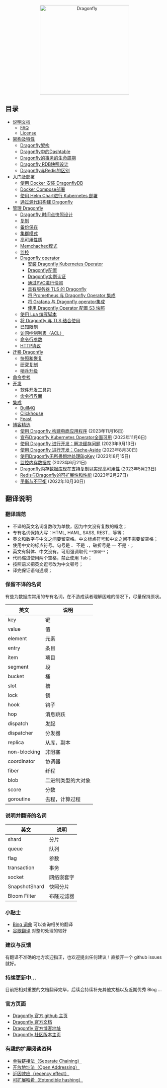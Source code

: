 <p align="center">
  <a href="https://dragonflydb.io">
    <img  src="https://raw.githubusercontent.com/dragonflydb/dragonfly/main/.github/images/logo-full.svg"
      width="284" border="0" alt="Dragonfly">
  </a>
</p>

## 目录

* [说明文档](/docs/documentation/)
  * [FAQ](/docs/documentation/Frequently-Asked-Questions.md)
  * [License](/docs/documentation/License.md)
* [架构及特性](/docs/architecture-and-features/)
  * [Dragonfly架构](/docs/architecture-and-features/df-share-nothing.Zh_CN.md)
  * [Dragonfly中的Dashtable](/docs/architecture-and-features/dashtable.Zh_CN.md)
  * [Dragonfly的事务的生命周期](/docs/architecture-and-features/transaction.Zh_CN.md)
  * [Dragonfly RDB快照设计](/docs/architecture-and-features/rdbsave.Zh_CN.md)
  * [Dragonfly与Redis的区别](/docs/architecture-and-features/differences.Zh_CN.md)
* [入门及部署](/docs/getting-start/)
  * [使用 Docker 安装 DragonflyDB](/docs/getting-start/install-with-docker.md)
  * [Docker Compose部署](/contrib/docker/)
  * [使用 Helm Chart进行 Kubernetes 部署](/contrib/charts/dragonfly/)
  * [通过源代码构建 Dragonfly](/docs/getting-start/build-from-source.Zh_CN.md)
* [管理 Dragonfly](/docs/managing-dragonfly/)
  * [Dragonfly 时间点快照设计](/docs/managing-dragonfly/Dragonfly-Point-in-Time-Snapshotting-Design.md)
  * [复制](/docs/managing-dragonfly/Replication.md)
  * [备份保存](/docs/managing-dragonfly/Saving-Backups.md)
  * [集群模式](/docs/managing-dragonfly/Cluster-Mode.md)
  * [高可用性质](/docs/managing-dragonfly/High-Availability.md)
  * [Memchached模式](/docs/managing-dragonfly/Memcached-Mode.md)
  * [监控](/docs/managing-dragonfly/Monitoring.md)
  * [Dragonfly operator](/docs/managing-dragonfly/Dragonfly-Operator/)
    * [安装 Dragonfly Kubernetes Operator](/docs/managing-dragonfly/Dragonfly-Operator/Install-Dragonfly-Kubernetes-Operator.md)
    * [Dragonfly配置](/docs/managing-dragonfly/Dragonfly-Operator/Dragonfly-Configuration.md)
    * [Dragonfly实例认证](/docs/managing-dragonfly/Dragonfly-Operator/Dragonfly-Instance-Authentication.md)
    * [通过PVC进行快照](/docs/managing-dragonfly/Dragonfly-Operator/Snapshots-through-PVC.md)
    * [具有服务器 TLS 的 Dragonfly](/docs/managing-dragonfly/Dragonfly-Operator/Dragonfly-With-Server-TLS.md)
    * [将 Prometheus 与 Dragonfly Operator 集成](/docs/managing-dragonfly/Dragonfly-Operator/Integrate-Prometheus-with-the-Dragonfly-Operator.md)
    * [将 Grafana 与 Dragonfly operator集成](/docs/managing-dragonfly/Dragonfly-Operator/Integrate-Grafana-with-Dragonfly-operator.md)
    * [使用 Dragonfly Operator 配置 S3 快照](/docs/managing-dragonfly/Dragonfly-Operator/Configure-Snapshots-to-S3-with-the-Dragonfly-Operator.md)
  * [使用 Lua 编写脚本](/docs/managing-dragonfly/Scripting-with-Lua.md)
  * [将 Dragonfly 与 TLS 结合使用](/docs/managing-dragonfly/Using-Dragonfly-With-TLS.md)
  * [已知限制](/docs/managing-dragonfly/Known-Limitations.md)
  * [访问控制列表（ACL）](/docs/managing-dragonfly/Access-Control-Lists-(ACL).md)
  * [命令行参数](/docs/managing-dragonfly/Command-line-arguments-(flags).md)
  * [HTTP协议](/docs/managing-dragonfly/HTTP.md)
* [迁移 Dragonfly](/docs/migratin-to-dragonfly/)
  * [快照和恢复](/docs/migratin-to-dragonfly/from-redis-instance/snapshot-and-restore.md)
  * [研究复制](/docs/migratin-to-dragonfly/from-redis-instance/replication.md)
  * [哨兵升级](/docs/migratin-to-dragonfly/from-redis-instance/sentinel-promotion.md)
* [命令参考](/docs/command-reference/)
* [开发](/docs/development/)
  * [软件开发工具包](/docs/development/SDKs.md)
  * [命令行界面](/docs/development/CLI.md)
* [集成](/docs/integrations/)
  * [BullMQ](/docs/integrations/BullMQ.md)
  * [Clickhouse](/docs/integrations/Clickhouse.md)
  * [Feast](/docs/integrations/Feast.md)
* [博客精选](/blogs/)
  * [使用 Dragonfly 构建电商应用程序](/blogs/building-ecommerce-applications-with-dragonfly.md) (2023年11月16日)
  * [宣布Dragonfly Kubernetes Operator全面可用](/blogs/announcing-kubernetes-operator-general-availability.md) (2023年11月6日)
  * [使用 Dragonfly 进行开发：解决缓存问题](/blogs/developing-with-dragonfly-part-02-solve-caching-problems.md) (2023年9月13日)
  * [使用 Dragonfly 进行开发：Cache-Aside](/blogs/developing-with-dragonfly-part-01-cache-aside.md) (2023年8月30日)
  * [使用Dragonfly无所畏惧地处理BigKey](/blogs/fearlessly-handling-bigkeys-with-dragonfly.md) (2023年8月15日)
  * [监控内存数据库](/blogs//monitoring-in-memory-datastores.md) (2023年6月21日)
  * [Dragonfly内存数据库现在支持复制以实现高可用性](/blogs/replication-for-high-availability.md) (2023年5月23日)
  * [Redis与Dragonfly的可扩展性和性能](/blogs/scaling-performance-redis-vs-dragonfly.md) (2023年2月27日)
  * [平衡与不平衡](/blogs/balanced-vs-unbalanced.md) (2022年10月30日)



## 翻译说明

### 翻译规范
* 不译的英文名词复数改为单数，因为中文没有复数的概念；
* 专有名词保持大写：HTML, HAML, SASS, REST... 等等；
* 英文和数字与中文之间要留空格。中文标点符号和中文之间不需要留空格；
* 使用中文的标点符号。句号是 `。` 不是 `.`，破折号是 `——` 不是 `-`；
* 英文有斜体、中文没有，可用强调取代 `**强调**`；
* 代码缩进使用两个空格，禁止使用 Tab；
* 按照语义把英文逗号改为中文顿号；
* 译完保证语句通顺；

### 保留不译的名词
有些为数据库常用的专有名词，在不造成读者理解困难的情况下，尽量保持原状。

英文  | 说明
----- | ------
key | 键
value | 值
element | 元素
entry | 条目
item | 项目
segment | 段
bucket | 桶
slot | 槽
lock | 锁
hook | 钩子
hop | 消息跳跃
dispatch | 发起
dispatcher | 分发器
replica | 从库，副本
non-blocking | 非阻塞
coordinator | 协调器
fiber | 纤程
blob | 二进制类型的大对象
score | 分数
goroutine | 去程，计算过程


### 说明并翻译的名词
英文  | 说明
----- | ------
shard | 分片
queue | 队列
flag | 参数
transaction | 事务
socket | 网络嵌套字
SnapshotShard | 快照分片
Bloom Filter | 布隆过滤器



### 小贴士

* [Bing 词典](http://cn.bing.com/dict/) 可以查询相关的翻译
* [谷歌翻译](https://translate.google.com/) 对整句处理的较好


### 建议与反馈

有翻译不准确的地方欢迎指正，也欢迎提出任何建议！直接开一个 github issues 就好。

### 持续更新中...
目前把相对重要的文档翻译完毕，后续会持续补充其他文档以及近期优秀 Blog ...

### 官方页面
* [Dragonfly 官方 github 主页](https://github.com/dragonflydb/dragonfly)
* [Dragonfly 官方文档](https://www.dragonflydb.io/docs/)
* [Dragonfly 官方博客地址](https://www.dragonflydb.io/blog)
* [Dragonfly 社区版本主页](https://www.dragonflydb.io/features)

### 有趣的扩展阅读资料
* [单独链接法（Separate Chaining）](https://www.baeldung.com/cs/hashing-separate-chaining)
* [开放地址法（Open Addressing）](https://alrightchiu.github.io/SecondRound/hash-tableopen-addressing.html)
* [近因效应（recency effect）](https://wiki.mbalib.com/zh-tw/%E8%BF%91%E5%9B%A0%E6%95%88%E5%BA%94)
* [可扩展哈希（Extendible hashing）](https://en.wikipedia.org/wiki/Extendible_hashing)